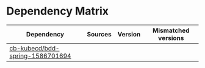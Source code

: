 # Dependency Matrix

Dependency | Sources | Version | Mismatched versions
---------- | ------- | ------- | -------------------
[cb-kubecd/bdd-spring-1586701694](https://github.com/cb-kubecd/bdd-spring-1586701694.git) |  | []() | 
